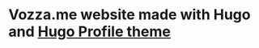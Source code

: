 # Vozza.me website made with Hugo and [Hugo Profile theme]([url](https://github.com/gurusabarish/hugo-profile)https://github.com/gurusabarish/hugo-profile)
